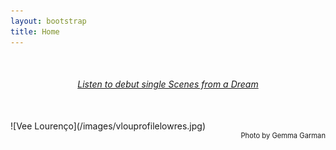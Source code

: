```yaml
---
layout: bootstrap
title: Home
---
```


<br />
<div style="text-align: center"><h6><a href="https://smarturl.it/vlouscenes">Listen to debut single Scenes from a Dream</a></h6></div>
<br />
![Vee Lourenço](/images/vlouprofilelowres.jpg)
<div style="text-align: right; font-size: 0.8em"> Photo by Gemma Garman </div>